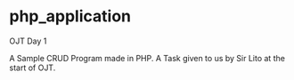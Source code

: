 ﻿# php_application

OJT Day 1

A Sample CRUD Program made in PHP. A Task given to us by Sir Lito at the start of OJT.
